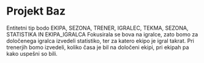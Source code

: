 # Projekt Baz
Entitetni tip bodo EKIPA, SEZONA, TRENER, IGRALEC, TEKMA, SEZONA, STATISTIKA IN EKIPA_IGRALCA
Fokusirala se bova na igralce, zato bomo za določenega igralca izvedeli statistiko, ter za katero ekipo je igral takrat.
Pri trenerjih bomo izvedeli, koliko časa je bil na določeni ekipi, pri ekipah pa kako uspešni so bili.